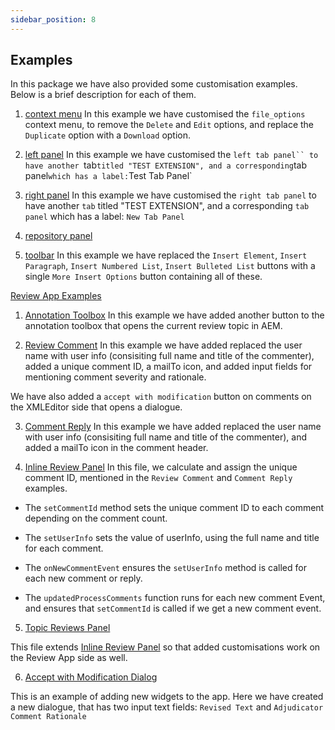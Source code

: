 ```yaml
---
sidebar_position: 8
---
```


## Examples

In this package we have also provided some customisation examples. Below is a brief description for each of them.

1. [context menu](./../../src/file_options.ts)
In this example we have customised the `file_options` context menu, to remove the `Delete` and `Edit` options, and replace the `Duplicate` option with a `Download` option.

2. [left panel](../../src/left_panel_container.ts)
In this example we have customised the `left tab panel`` to have another `tab` titled "TEST EXTENSION", and a corresponding `tab panel` which has a label: `Test Tab Panel`

3. [right panel](../../src/right_panel_container.ts)
In this example we have customised the `right tab panel` to have another `tab` titled "TEST EXTENSION", and a corresponding `tab panel` which has a label: `New Tab Panel`

4. [repository panel](../../src/repository_panel.ts)

5. [toolbar](../../src/toolbar.ts)
In this example we have replaced the `Insert Element`, `Insert Paragraph`, `Insert Numbered List`, `Insert Bulleted List` buttons with a single `More Insert Options` button containing all of these.

[Review App Examples](/guides-extention/src/review_app_examples)
1. [Annotation Toolbox](../../src/review_app_examples/annotation_extension.ts)
In this example we have added another button to the annotation toolbox that opens the current review topic in AEM.

2. [Review Comment](../../src/review_app_examples/review_comment.ts)
In this example we have added replaced the user name with user info (consisiting full name and title of the commenter), added a unique comment ID, a mailTo icon, and added input fields for mentioning comment severity and rationale. 

We have also added a `accept with modification` button on comments on the XMLEditor side that opens a dialogue.

3. [Comment Reply](../../src/review_app_examples/comment_reply.ts)
In this example we have added replaced the user name with user info (consisiting full name and title of the commenter), and added a mailTo icon in the comment header.

4. [Inline Review Panel](../../src/review_app_examples/inline_review_panel.ts)
In this file, we calculate and assign the unique comment ID, mentioned in the `Review Comment` and `Comment Reply` examples. 

- The `setCommentId` method sets the unique comment ID to each comment depending on the comment count.

- The `setUserInfo` sets the value of userInfo, using the full name and title for each comment.

- The `onNewCommentEvent` ensures the `setUserInfo` method is called for each new comment or reply.

- The `updatedProcessComments` function runs for each new comment Event, and ensures that `setCommentId` is called if we get a new comment event.

5. [Topic Reviews Panel](../../src/review_app_examples/topic_reviews.ts)

This file extends [Inline Review Panel](../../src/review_app_examples/inline_review_panel.ts) so that added customisations work on the Review App side as well.

6. [Accept with Modification Dialog](../../src/review_app_examples/accept_with_modification_dialog.ts)

This is an example of adding new widgets to the app. Here we have created a new dialogue, that has two input text fields: `Revised Text` and `Adjudicator Comment Rationale`